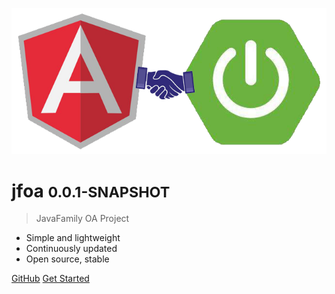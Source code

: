 <!-- _coverpage.md -->

![logo](asset/favicon.ico)

# jfoa <small>0.0.1-SNAPSHOT</small>

> JavaFamily OA Project

- Simple and lightweight
- Continuously updated
- Open source, stable

[GitHub](https://github.com/JavaFamilyClub/jfoa)
[Get Started](#jfoa)
